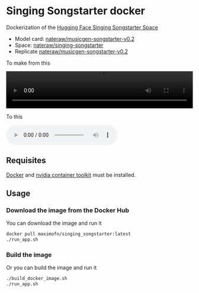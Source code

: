 # Singing Songstarter docker
Dockerization of the [Hugging Face Singing Songstarter Space](https://huggingface.co/spaces/nateraw/singing-songstarter)

 * Model card: [nateraw/musicgen-songstarter-v0.2](https://huggingface.co/nateraw/musicgen-songstarter-v0.2)
 * Space: [nateraw/singing-songstarter](https://huggingface.co/spaces/nateraw/singing-songstarter)
 * Replicate [nateraw/musicgen-songstarter-v0.2](https://replicate.com/nateraw/musicgen-songstarter-v0.2)

To make from this

<video width="100%" controls width="200px" height="100px">
  <source src="samples/input.mp4" type="video/mp4">
  Tu navegador no soporta el elemento de video.
</video>

To this

<audio controls>
  <source src="samples/output.mp3" type="audio/mp3">
  Tu navegador no soporta el elemento de audio.
</audio>

## Requisites

[Docker](https://docs.docker.com/desktop/) and [nvidia container toolkit](https://docs.nvidia.com/datacenter/cloud-native/container-toolkit/latest/install-guide.html) must be installed.

## Usage

### Download the image from the Docker Hub

You can download the image and run it

```bash
docker pull maximofn/singing_songstarter:latest
./run_app.sh
```

### Build the image

Or you can build the image and run it

```bash
./build_docker_image.sh
./run_app.sh
```
